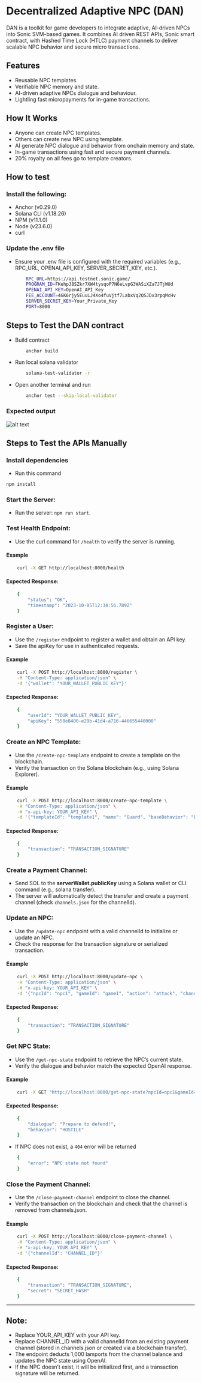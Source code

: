 # Decentralized Adaptive NPC (DAN)

DAN is a toolkit for game developers to integrate adaptive, AI-driven NPCs into Sonic SVM-based games. 
It combines AI driven REST APIs, Sonic smart contract, with Hashed Time Lock (HTLC) payment channels to deliver scalable NPC behavior and secure micro transactions.

## Features

- Reusable NPC templates.
- Verifiable NPC memory and state.
- AI-driven adaptive NPCs dialogue and behaviour.
- Lightling fast micropayments for in-game transactions.

## How It Works

- Anyone can create NPC templates.
- Others can create new NPC using template.
- AI generate NPC dialogue and behavior from onchain memory and state.
- In-game transactions using fast and secure payment channels.
- 20% royalty on all fees go to template creators.
  
## How to test

### Install the following:
- Anchor (v0.29.0)
- Solana CLI (v1.18.26)
- NPM (v11.1.0)
- Node (v23.6.0)
- curl

### Update the .env file

-   Ensure your .env file is configured with the required variables (e.g., RPC_URL, OPENAI_API_KEY, SERVER_SECRET_KEY, etc.).

    ```bash
        RPC_URL=https://api.testnet.sonic.game/
        PROGRAM_ID=FKehpJ8SZkr7XW4tysqoP7N6eLvpG3WASiXZa7JTjWUd
        OPENAI_API_KEY=OpenAI_API_Key
        FEE_ACCOUNT=4GK6rjy5EuuLJ4Xo4fuVjtf7LabxVq2QSJDx3rpqMcHv
        SERVER_SECRET_KEY=Your_Private_Key
        PORT=8000
    ```

## Steps to Test the DAN contract

- Build contract
    ```bash
        anchor build
    ```

- Run local solana validator

    ```bash
        solana-test-validator -r
    ```

- Open another terminal and run

    ```bash
        anchor test --skip-local-validator
    ```

### Expected output

![alt text](contract-test.png)

## Steps to Test the APIs Manually

### Install dependencies 

- Run this command 
```bash
npm install
```

### Start the Server:

- Run the server: `npm run start`.

### Test Health Endpoint:
- Use the curl command for `/health` to verify the server is running.

#### Example
```bash
    curl -X GET http://localhost:8000/health
```

#### Expected Response:
```bash
    {
        "status": "OK",
        "timestamp": "2023-10-05T12:34:56.789Z"
    }
```

### Register a User:
- Use the `/register` endpoint to register a wallet and obtain an API key.
- Save the apiKey for use in authenticated requests.

#### Example
```bash
    curl -X POST http://localhost:8000/register \
    -H "Content-Type: application/json" \
    -d '{"wallet": "YOUR_WALLET_PUBLIC_KEY"}'
```

#### Expected Response:
```bash
    {
        "userId": "YOUR_WALLET_PUBLIC_KEY",
        "apiKey": "550e8400-e29b-41d4-a716-446655440000"
    }
```

### Create an NPC Template:
- Use the `/create-npc-template` endpoint to create a template on the blockchain.
- Verify the transaction on the Solana blockchain (e.g., using Solana Explorer).

#### Example
```bash
    curl -X POST http://localhost:8000/create-npc-template \
    -H "Content-Type: application/json" \
    -H "x-api-key: YOUR_API_KEY" \
    -d '{"templateId": "template1", "name": "Guard", "baseBehavior": "Protect the castle"}'
```

#### Expected Response:
```bash
    {
        "transaction": "TRANSACTION_SIGNATURE"
    }
```

### Create a Payment Channel:
- Send SOL to the **serverWallet.publicKey** using a Solana wallet or CLI command (e.g., solana transfer).
- The server will automatically detect the transfer and create a payment channel (check `channels.json` for the channelId).

### Update an NPC:
- Use the `/update-npc` endpoint with a valid channelId to initialize or update an NPC.
- Check the response for the transaction signature or serialized transaction.

#### Example
```bash
    curl -X POST http://localhost:8000/update-npc \
    -H "Content-Type: application/json" \
    -H "x-api-key: YOUR_API_KEY" \
    -d '{"npcId": "npc1", "gameId": "game1", "action": "attack", "channelId": "CHANNEL_ID", "templateId": "template1"}'
```

#### Expected Response:
```bash
    {
        "transaction": "TRANSACTION_SIGNATURE"
    }
```

### Get NPC State:
- Use the `/get-npc-state` endpoint to retrieve the NPC’s current state.
- Verify the dialogue and behavior match the expected OpenAI response.

#### Example
```bash
    curl -X GET "http://localhost:8000/get-npc-state?npcId=npc1&gameId=game1"
```

#### Expected Response:
```bash
    {
        "dialogue": "Prepare to defend!",
        "behavior": "HOSTILE"
    }
```

- If NPC does not exist, a `404` error will be returned

```bash
    {
        "error": "NPC state not found"
    }
```

### Close the Payment Channel:
- Use the `/close-payment-channel` endpoint to close the channel.
- Verify the transaction on the blockchain and check that the channel is removed from channels.json.

#### Example
```bash
    curl -X POST http://localhost:8000/close-payment-channel \
    -H "Content-Type: application/json" \
    -H "x-api-key: YOUR_API_KEY" \
    -d '{"channelId": "CHANNEL_ID"}'
```

#### Expected Response:
```bash
    {
        "transaction": "TRANSACTION_SIGNATURE",
        "secret": "SECRET_HASH"
    }
```

---

## Note:
- Replace YOUR_API_KEY with your API key.
- Replace CHANNEL_ID with a valid channelId from an existing payment channel (stored in channels.json or created via a blockchain transfer).
- The endpoint deducts 1,000 lamports from the channel balance and updates the NPC state using OpenAI.
- If the NPC doesn’t exist, it will be initialized first, and a transaction signature will be returned.
